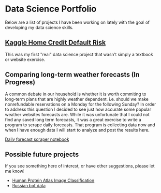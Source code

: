 # Data Science Portfolio

Below are a list of projects I have been working on lately with the goal of developing my data science skills. 

## [Kaggle Home Credit Default Risk](https://www.kaggle.com/c/home-credit-default-risk)
This was my first "real" data science project that wasn't simply a textbook or website exercise.






## Comparing long-term weather forecasts (In Progress)
A common debate in our household is whether it is worth commiting to long-term plans that are highly weather dependent. i.e. should we make nonrefundable reservations on a Monday for the following Sunday? In order to address this question I decided to see just how accurate some popular weather websites forecasts are. While it was unfortunate that I could not find any saved long term forecasts, it was a great exercise to write a program to scrape daily forecasts. That program is collecting data now and when I have enough data I will start to analyze and post the results here.

[Daily forecast scraper notebook](get_daily_weather_forecasts_notebook.ipynb)


## Possible future projects

If you see something here of interest, or have other suggestions, please let me know!

- [Human Protein Atlas Image Classification](https://www.kaggle.com/c/human-protein-atlas-image-classification)
- [Russian bot data](https://github.com/fivethirtyeight/russian-troll-tweets/)


